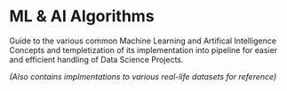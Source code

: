 # ML & AI Algorithms
Guide to the various common Machine Learning and Artifical Intelligence Concepts and templetization of its implementation into pipeline for easier and efficient handling of Data Science Projects.

*(Also contains implmentations to various real-life datasets for reference)*